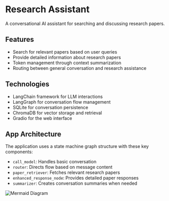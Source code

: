 # Research Assistant

A conversational AI assistant for searching and discussing research papers.

## Features
- Search for relevant papers based on user queries
- Provide detailed information about research papers
- Token management through context summarization
- Routing between general conversation and research assistance

## Technologies
- LangChain framework for LLM interactions
- LangGraph for conversation flow management
- SQLite for conversation persistence
- ChromaDB for vector storage and retrieval
- Gradio for the web interface

## App Architecture
The application uses a state machine graph structure with these key components:
- `call_model`: Handles basic conversation
- `router`: Directs flow based on message content
- `paper_retriever`: Fetches relevant research papers
- `enhanced_response_node`: Provides detailed paper responses
- `summarizer`: Creates conversation summaries when needed

![Mermaid Diagram](<https://www.mermaidchart.com/raw/0e7bd2a3-0586-47da-9638-f15e97c2e591?theme=light&version=v0.1&format=svg>)


